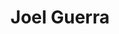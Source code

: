 ---
title: "Joel Guerra"
# featured_image: '/images/gohugo-default-sample-hero-image.jpg'
description: "software engineer / race car driver"
---